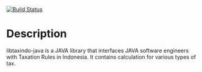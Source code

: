 [![Build Status](https://travis-ci.org/tanudjaja/libtaxindo-java.svg?branch=master)](https://travis-ci.org/tanudjaja/libtaxindo-java)

# Description
libtaxindo-java is a JAVA library that interfaces JAVA software engineers with Taxation Rules in Indonesia. It contains calculation for various types of tax.
